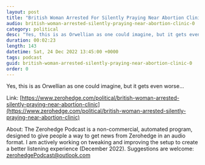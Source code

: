 ```yaml
---
layout: post
title: "British Woman Arrested For Silently Praying Near Abortion Clinic"
audio: british-woman-arrested-silently-praying-near-abortion-clinic-0
category: political
desc: "Yes, this is as Orwellian as one could imagine, but it gets even worse... "
duration: 00:02:23
length: 143
datetime: Sat, 24 Dec 2022 13:45:00 +0000
tags: podcast
guid: british-woman-arrested-silently-praying-near-abortion-clinic-0
order: 0
---
```

Yes, this is as Orwellian as one could imagine, but it gets even worse... 

Link: [https://www.zerohedge.com/political/british-woman-arrested-silently-praying-near-abortion-clinic](https://www.zerohedge.com/political/british-woman-arrested-silently-praying-near-abortion-clinic)

About: The Zerohedge Podcast is a non-commercial, automated program, designed to give people a way to get news from Zerohedge in an audio format.  I am actively working on tweaking and improving the setup to create a better listening experience (December 2022).  Suggestions are welcome: [zerohedgePodcast@outlook.com](mailto:zerohedgePodcast@outlook.com)